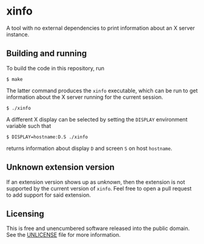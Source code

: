 # xinfo

A tool with no external dependencies to print information about an X server
instance.

## Building and running

To build the code in this repository, run
```console
$ make
```
The latter command produces the `xinfo` executable, which can be run to get
information about the X server running for the current session.
```console
$ ./xinfo
```
A different X display can be selected by setting the `DISPLAY` environment
variable such that
```console
$ DISPLAY=hostname:D.S ./xinfo
```
returns information about display `D` and screen `S` on host `hostname`.

## Unknown extension version

If an extension version shows up as *unknown*, then the extension is not
supported by the current version of `xinfo`. Feel free to open a pull request to
add support for said extension.

## Licensing

This is free and unencumbered software released into the public domain. See the
[UNLICENSE](UNLICENSE) file for more information.
